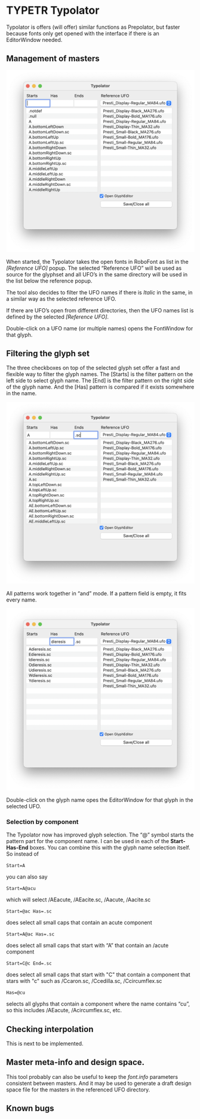 # TYPETR Typolator

Typolator is offers (will offer) similar functions as Prepolator, but faster because fonts only get opened with the interface if there is an EditorWindow needed.

## Management of masters

![](images/TL01.png)

When started, the Typolator takes the open fonts in RoboFont as list in the *[Reference UFO]* popup. 
The selected “Reference UFO” will be used as source for the glyphset and all UFO’s in the same directory will be  used in the list below the reference popup. 

The tool also decides to filter the UFO names if there is *Italic* in the same, in a similar way as the selected reference UFO.

If there are UFO’s open from different directories, then the UFO names list is defined by the selected *[Reference UFO]*.

Double-click on a UFO name (or multiple names) opens the FontWindow for that glyph.

## Filtering the glyph set

The three checkboxes on top of the selected glyph set offer a fast and flexible way to filter the glyph names. The [Starts] is the filter pattern on the left side to select glyph name. The [End] is the filter pattern on the right side of the glyph name. And the [Has] pattern is compared if it exists somewhere in the name. 

![](images/TL-Afilter.png)

All patterns work together in “and” mode. If a pattern field is empty, it fits every name.
 
![](images/TL-dieresisFilter.png)

Double-click on the glyph name opes the EditorWindow for that glyph in the selected UFO.

### Selection by component

The Typolator now has improved glyph selection. 
The “@” symbol starts the pattern part for the component name. I can be used in each of the **Start-Has-End** boxes. You can combine this with the glyph name selection itself. So instead of 

	Start=A 
	
you can also say

	Start=A@acu 
	
which will select /AEacute, /AEacite.sc, /Aacute, /Aacite.sc

	Start=@ac Has=.sc 
	
does select all small caps that contain an acute component

	Start=A@ac Has=.sc 
	
does select all small caps that start with “A” that contain an /acute component

	Start=C@c End=.sc 
	
does select all small caps that start with "C" that contain a component that stars with "c" such as /Ccaron.sc, /Ccedilla.sc, /Ccircumflex.sc

	Has=@cu 
	
selects all glyphs that contain a component where the name contains “cu”, so this includes /AEacute, /Acircumflex.sc, etc.

## Checking interpolation

This is next to be implemented.

## Master meta-info and design space.

This tool probably can also be useful to keep the *font.info* parameters consistent between masters. And it may be used to generate a draft design space file for the masters in the referenced UFO directory.

## Known bugs